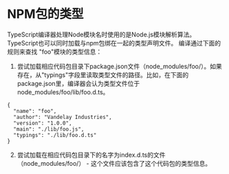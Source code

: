 # NPM包的类型
TypeScript编译器处理Node模块名时使用的是Node.js模块解析算法。 TypeScript也可以同时加载与npm包绑在一起的类型声明文件。 编译通过下面的规则来查找 "foo"模块的类型信息：
  1. 尝试加载相应代码包目录下package.json文件（node_modules/foo/）。如果存在，从"typings"字段里读取类型文件的路径。比如，在下面的package.json里，编译器会认为类型文件位于node_modules/foo/lib/foo.d.ts。
  ```
  {
    "name": "foo",
    "author": "Vandelay Industries",
    "version": "1.0.0",
    "main": "./lib/foo.js",
    "typings": "./lib/foo.d.ts"
  }
  ```
  2. 尝试加载在相应代码包目录下的名字为index.d.ts的文件（node_modules/foo/） - 这个文件应该包含了这个代码包的类型信息。
